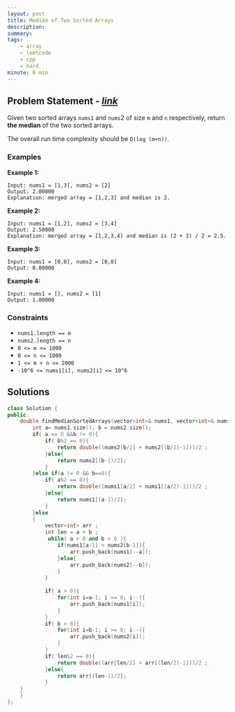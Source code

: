 ```yaml
---
layout: post
title: Median of Two Sorted Arrays
description: 
summary: 
tags:
    - array
    - leetcode
    - cpp
    - hard
minute: 6 min
---
```


## Problem Statement - [*link*](https://leetcode.com/problems/median-of-two-sorted-arrays/)
Given two sorted arrays `nums1` and `nums`2 of size `m` and `n` respectively, return **the median** of the two sorted arrays.

The overall run time complexity should be `O(log (m+n))`.


### Examples
**Example 1:**  
```
Input: nums1 = [1,3], nums2 = [2]
Output: 2.00000
Explanation: merged array = [1,2,3] and median is 2.
```

**Example 2:**  
```
Input: nums1 = [1,2], nums2 = [3,4]
Output: 2.50000
Explanation: merged array = [1,2,3,4] and median is (2 + 3) / 2 = 2.5.
```

**Example 3:**  
```
Input: nums1 = [0,0], nums2 = [0,0]
Output: 0.00000
```

**Example 4:**  
```
Input: nums1 = [], nums2 = [1]
Output: 1.00000
```

### Constraints
+ `nums1.length == m`
+ `nums2.length == n`
+ `0 <= m <= 1000`
+ `0 <= n <= 1000`
+ `1 <= m + n <= 2000`
+ `-10^6 <= nums1[i], nums2[i] <= 10^6`

## Solutions
```cpp
class Solution {
public:
    double findMedianSortedArrays(vector<int>& nums1, vector<int>& nums2) {
        int a= nums1.size(), b = nums2.size();
        if( a == 0 &&b != 0){
            if( b%2 == 0){
                return double((nums2[b/2] + nums2[(b/2)-1]))/2 ;
            }else{
                return nums2[(b-1)/2];
            }
        }else if(a != 0 && b==0){
            if( a%2 == 0){
                return double((nums1[a/2] + nums1[(a/2)-1]))/2 ;
            }else{
                return nums1[(a-1)/2];
            }            
        }else
        {
            vector<int> arr ;
            int len = a + b ;
             while( a > 0 and b > 0 ){
                if(nums1[a-1] > nums2[b-1]){
                    arr.push_back(nums1[--a]);
                }else{
                    arr.push_back(nums2[--b]);
                }
            }
            
            if( a > 0){
                for(int i=a-1; i >= 0; i--){
                    arr.push_back(nums1[i]);
                }
            }
            if( b > 0){
                for(int i=b-1; i >= 0; i--){
                    arr.push_back(nums2[i]);
                }
            }
            if( len%2 == 0){
                return double((arr[len/2] + arr[(len/2)-1]))/2 ;
            }else{
                return arr[(len-1)/2];
            }
    }
    }
};
```
